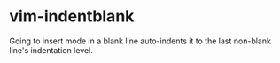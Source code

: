 vim-indentblank
===============

Going to insert mode in a blank line auto-indents it to the last non-blank line's indentation level.